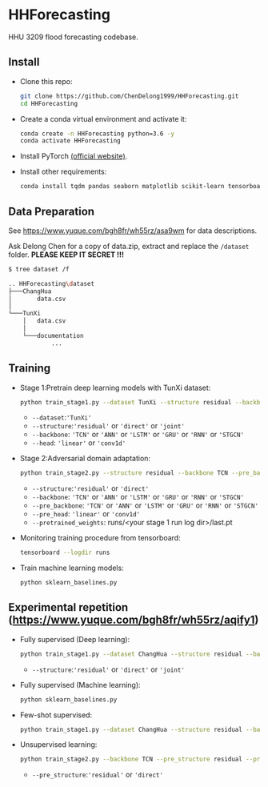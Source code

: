 # HHForecasting

HHU 3209 flood forecasting codebase.


## Install

- Clone this repo:

    ```bash
    git clone https://github.com/ChenDelong1999/HHForecasting.git
    cd HHForecasting
    ```
  
- Create a conda virtual environment and activate it:

    ```bash
    conda create -n HHForecasting python=3.6 -y
    conda activate HHForecasting
    ```

- Install PyTorch [(official website)](https://pytorch.org/get-started/locally/).

- Install other requirements:
    ```bash
    conda install tqdm pandas seaborn matplotlib scikit-learn tensorboard -y
    ```

## Data Preparation

See https://www.yuque.com/bgh8fr/wh55rz/asa9wm for data descriptions.

Ask Delong Chen for a copy of data.zip, extract and replace the `/dataset` folder. **PLEASE KEEP IT SECRET !!!**

```bash
$ tree dataset /f

.. HHForecasting\dataset
├───ChangHua
│       data.csv
│
└───TunXi
    │   data.csv
    │
    └───documentation
            ...
```

## Training

- Stage 1:Pretrain deep learning models with TunXi dataset:
  ```bash
  python train_stage1.py --dataset TunXi --structure residual --backbone TCN --head conv1d
  ```
  - `--dataset`:`'TunXi'`
  - `--structure`:`'residual'` or `'direct'` or `'joint'`
  - `--backbone`:  `'TCN'` or `'ANN'` or `'LSTM'` or `'GRU'` or `'RNN'` or `'STGCN'`
  - `--head`:  `'linear'` or `'conv1d'`

- Stage 2:Adversarial domain adaptation:
  ```bash
  python train_stage2.py --structure residual --backbone TCN --pre_backbone TCN --pre_head conv1d --pretrained_weights runs/<your stage 1 run log dir>/last.pt
  ```
  - `--structure`:`'residual'` or `'direct'`
  - `--backbone`:  `'TCN'` or `'ANN'` or `'LSTM'` or `'GRU'` or `'RNN'` or `'STGCN'`
  - `--pre_backbone`:  `'TCN'` or `'ANN'` or `'LSTM'` or `'GRU'` or `'RNN'` or `'STGCN'`
  - `--pre_head`:  `'linear'` or `'conv1d'`
  - `--pretrained_weights`:  runs/<your stage 1 run log dir>/last.pt


- Monitoring training procedure from tensorboard:
  
  ```bash
  tensorboard --logdir runs
  ```
  

- Train machine learning models:
  ```bash
  python sklearn_baselines.py
  ```
  
## Experimental repetition (https://www.yuque.com/bgh8fr/wh55rz/aqify1)
- Fully supervised (Deep learning):
  ```bash
  python train_stage1.py --dataset ChangHua --structure residual --backbone TCN --head conv1d
  ```
  - `--structure`:`'residual'` or `'direct'` or `'joint'`

- Fully supervised (Machine learning):
  ```bash
  python sklearn_baselines.py
  ```

- Few-shot supervised:
  ```bash
  python train_stage1.py --dataset ChangHua --structure residual --backbone TCN --head conv1d --few_shot True
  ```

- Unsupervised learning:
  ```bash
  python train_stage2.py --backbone TCN --pre_structure residual --pre_backbone TCN --pre_head conv1d --pretrained_weights runs/<your pretraining run log dir>/last.pt
  ```
  - `--pre_structure`:`'residual'` or `'direct'`
